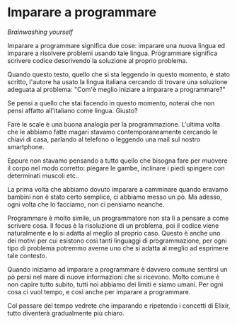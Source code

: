 # Imparare a programmare 

*Brainwashing yourself*

Imparare a programmare significa due cose: imparare una nuova lingua ed imparare
a risolvere problemi usando tale lingua. Programmare significa scrivere codice
descrivendo la soluzione al proprio problema.

Quando questo testo, quello che si sta leggendo in questo momento, è stato
scritto, l'autore ha usato la lingua italiana cercando di trovare una soluzione
adeguata al problema: "Com'è meglio iniziare a imparare a programmare?"

Se pensi a quello che stai facendo in questo momento, noterai che non pensi
affatto all'italiano come lingua. Giusto?

Fare le scale è una buona analogia per la programmazione. L'ultima volta che le
abbiamo fatte magari stavamo contemporaneamente cercando le chiavi di casa,
parlando al telefono o leggendo una mail sul nostro smartphone.

Eppure non stavamo pensando a tutto quello che bisogna fare per muovere il corpo
nel modo corretto: piegare le gambe, inclinare i piedi spingere con determinati
muscoli etc..

La prima volta che abbiamo dovuto imparare a camminare quando eravamo bambini
non è stato certo semplice, ci abbiamo messo un pò. Ma adesso, ogni volta che lo
facciamo, non ci pensiamo neanche.

Programmare è molto simile, un programmatore non sta li a pensare a come
scrivere cosa. Il focus è la risoluzione di un problema, poi il codice viene
naturalmente e lo si adatta al meglio al proprio caso. Questo è anche uno dei
motivi per cui esistono così tanti linguaggi di programmazione, per ogni tipo di
problema potremmo averne uno che si adatta al meglio ad esprimere tale contesto.

Quando iniziamo ad imparare a programmare è davvero comune sentirsi un pò persi
nel mare di nuove informazioni che si ricevono. Molto comune è non capire tutto
subito, tutti noi abbiamo dei limiti e siamo umani. Per ogni cosa ci vuol tempo,
e così anche per imparare a programmare.

Col passare del tempo vedrete che imparando e ripetendo i concetti di Elixir,
tutto diventerà gradualmente più chiaro.
